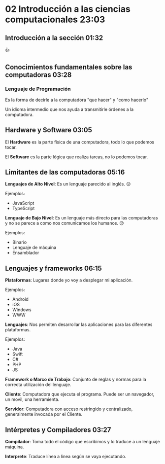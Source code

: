 # 02 Introducción a las ciencias computacionales                                                               23:03

## Introducción a la sección                                                                                   01:32

:+1:

## Conocimientos fundamentales sobre las computadoras                                                          03:28

### Lenguaje de Programación

Es la forma de decirle a la computadora "que hacer" y "como hacerlo"

Un idioma intermedio que nos ayuda a transmitirle órdenes a la computadora.

## Hardware y Software                                                                                         03:05

El **Hardware** es la parte física de una computadora, todo lo que podemos tocar.

El **Software** es la parte lógica que realiza tareas, no lo podemos tocar.

## Limitantes de las computadoras                                                                              05:16

**Lenguajes de Alto Nivel**: Es un lenguaje parecido al inglés.
:neutral_face:

Ejemplos:

* JavaScript
* TypeScript

**Lenguaje de Bajo Nivel**: Es un lenguaje más directo para las computadoras y no se parece a como nos comunicamos los humanos.
:neutral_face:

Ejemplos: 

* Binario
* Lenguaje de máquina
* Ensamblador

## Lenguajes y frameworks                                                                                      06:15

**Plataformas**: Lugares donde yo voy a desplegar mi aplicación.

Ejemplos:

* Android
* iOS
* Windows
* WWW

**Lenguajes**: Nos permiten desarrollar las aplicaciones para las diferentes plataformas.

Ejemplos:

* Java
* Swift
* C#
* PHP
* JS

**Framework o Marco de Trabajo**: Conjunto de reglas y normas para la correcta utilización del lenguaje.

**Cliente**: Computadora que ejecuta el programa. Puede ser un navegador, un movil, una herramienta.

**Servidor**: Computadora con acceso restringido y centralizado, generalmente invocada por el Cliente.

## Intérpretes y Compiladores                                                                                  03:27

**Compilador**: Toma todo el código que escribimos y lo traduce a un lenguaje máquina.

**Interprete**: Traduce línea a línea según se vaya ejecutando.
